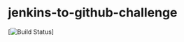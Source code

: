 # jenkins-to-github-challenge

[![Build Status](http://ec2-54-172-199-245.compute-1.amazonaws.com/buildStatus/icon?job=challenge-2)]

